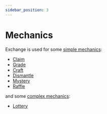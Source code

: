 ```yaml
---
sidebar_position: 3
---
```


# Mechanics

Exchange is used for some [simple mechanics](/admin/mechanics-simple/):

- [Claim](/admin/mechanics-simple/claim/)
- [Grade](/admin/mechanics-simple/grade/)
- [Craft](/admin/mechanics-simple/recipes/craft/)
- [Dismantle](/admin/mechanics-simple/recipes/dismantle/)
- [Mystery](/admin/mechanics-simple/mystery/)
- [Raffle](/admin/mechanics-simple/raffle/)

and some [complex mechanics](/admin/mechanics-complex/):
- [Lottery](/admin/mechanics-complex/lottery/)

